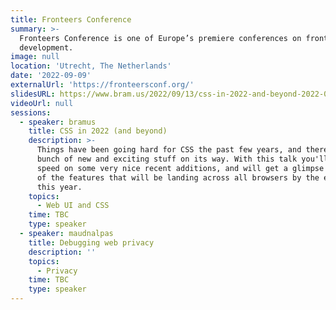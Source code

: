 ```yaml
---
title: Fronteers Conference
summary: >-
  Fronteers Conference is one of Europe’s premiere conferences on front-end web
  development.
image: null
location: 'Utrecht, The Netherlands'
date: '2022-09-09'
externalUrl: 'https://fronteersconf.org/'
slidesURL: https://www.bram.us/2022/09/13/css-in-2022-and-beyond-2022-09-09-fronteers-conf/
videoUrl: null
sessions:
  - speaker: bramus
    title: CSS in 2022 (and beyond)
    description: >-
      Things have been going hard for CSS the past few years, and there's a
      bunch of new and exciting stuff on its way. With this talk you'll be up to
      speed on some very nice recent additions, and will get a glimpse of a lot
      of the features that will be landing across all browsers by the end of
      this year.
    topics:
      - Web UI and CSS
    time: TBC
    type: speaker
  - speaker: maudnalpas
    title: Debugging web privacy
    description: ''
    topics:
      - Privacy
    time: TBC
    type: speaker
---
```

